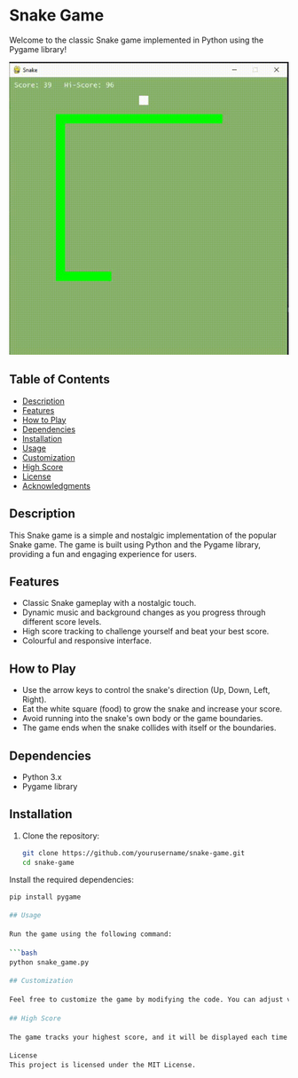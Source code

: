# Snake Game

Welcome to the classic Snake game implemented in Python using the Pygame library!

![Snake Game Demo](assets/sample.gif)

## Table of Contents
- [Description](#description)
- [Features](#features)
- [How to Play](#how-to-play)
- [Dependencies](#dependencies)
- [Installation](#installation)
- [Usage](#usage)
- [Customization](#customization)
- [High Score](#high-score)
- [License](#license)
- [Acknowledgments](#acknowledgments)

## Description

This Snake game is a simple and nostalgic implementation of the popular Snake game. The game is built using Python and the Pygame library, providing a fun and engaging experience for users.

## Features

- Classic Snake gameplay with a nostalgic touch.
- Dynamic music and background changes as you progress through different score levels.
- High score tracking to challenge yourself and beat your best score.
- Colourful and responsive interface.

## How to Play

- Use the arrow keys to control the snake's direction (Up, Down, Left, Right).
- Eat the white square (food) to grow the snake and increase your score.
- Avoid running into the snake's own body or the game boundaries.
- The game ends when the snake collides with itself or the boundaries.

## Dependencies

- Python 3.x
- Pygame library

## Installation

1. Clone the repository:

   ```bash
   git clone https://github.com/yourusername/snake-game.git
   cd snake-game
Install the required dependencies:

```bash
pip install pygame

## Usage

Run the game using the following command:

```bash
python snake_game.py

## Customization

Feel free to customize the game by modifying the code. You can adjust variables such as snake_speed, snake_block, and even add your own music tracks.

## High Score

The game tracks your highest score, and it will be displayed each time you play. The high score is stored in the highscore.txt file.

License
This project is licensed under the MIT License.
